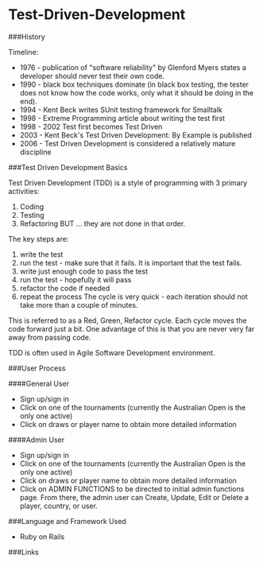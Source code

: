 # Test-Driven-Development

###History

Timeline:

* 1976 - publication of "software reliability" by Glenford Myers states a developer should never test their own code.
* 1990 - black box techniques dominate (in black box testing, the tester does not know how the code works, only what it               should be doing in the end).
* 1994 - Kent Beck writes SUnit testing framework for Smalltalk
* 1998 - Extreme Programming article about writing the test first
* 1998 - 2002 Test first becomes Test Driven
* 2003 - Kent Beck's Test Driven Development: By Example is published
* 2006 - Test Driven Development is considered a relatively mature discipline



###Test Driven Development Basics

Test Driven Development (TDD) is a style of programming with 3 primary activities:
1) Coding
2) Testing
3) Refactoring
BUT ... they are not done in that order.

The key steps are:
1) write the test
2) run the test - make sure that it fails.  It is important that the test fails.
3) write just enough code to pass the test
4) run the test - hopefully it will pass
5) refactor the code if needed
6) repeat the process
The cycle is very quick - each iteration should not take more than a couple of minutes.

This is referred to as a Red, Green, Refactor cycle.  Each cycle moves the code forward just a bit.  One advantage
of this is that you are never very far away from passing code.

TDD is often used in Agile Software Development environment.






###User Process

####General User
* Sign up/sign in
* Click on one of the tournaments (currently the Australian Open is the only one active)
* Click on draws or player name to obtain more detailed information

####Admin User
* Sign up/sign in
* Click on one of the tournaments (currently the Australian Open is the only one active)
* Click on draws or player name to obtain more detailed information
* Click on ADMIN FUNCTIONS to be directed to initial admin functions page.  From there, the admin user can Create, Update, Edit or Delete a player, country, or user.



###Language and Framework Used

* Ruby on Rails



###Links
